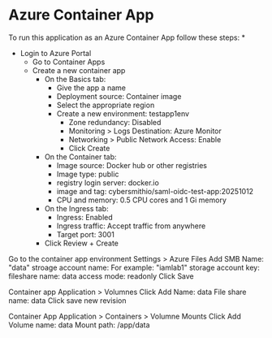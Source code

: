 # Azure Container App
To run this application as an Azure Container App follow these steps:
* 
* Login to Azure Portal
    * Go to Container Apps
    * Create a new container app
        * On the Basics tab:
            * Give the app a name
            * Deployment source: Container image
            * Select the appropriate region
            * Create a new environment: testapp1env
                * Zone redundancy: Disabled
                * Monitoring > Logs Destination: Azure Monitor
                * Networking > Public Network Access: Enable
                * Click Create
        * On the Container tab:
            * Image source: Docker hub or other registries
            * Image type: public
            * registry login server: docker.io
            * image and tag: cybersmithio/saml-oidc-test-app:20251012
            * CPU and memory: 0.5 CPU cores and 1 Gi memory
        * On the Ingress tab:
            * Ingress: Enabled
            * Ingress traffic: Accept traffic from anywhere
            * Target port: 3001
        * Click Review + Create


Go to the container app environment
Settings > Azure Files
Add SMB
Name: "data"
stroage account name: For example: "iamlab1"
storage account key:
fileshare name: data
access mode: readonly
Click Save

Container app 
Application > Volumnes
Click Add
Name: data
File share name: data
Click save new revision

Container App
Application > Containers > Volumne Mounts
Click Add
Volume name: data
Mount path: /app/data